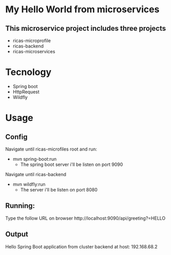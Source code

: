# My Hello World from microservices
## This microservice project includes three projects
- ricas-microprofile
- ricas-backend
- ricas-microservices

# Tecnology
- Spring boot
- HttpRequest
- Wildfly

# Usage
## Config
Navigate until ricas-microfiles root and run:
- mvn spring-boot:run
  - The spring boot server i'll be listen on port 9090
  
Navigate until ricas-backend
- mvn wildfly:run
  - The server i'll be listen on port 8080

## Running:
Type the follow URL on browser
http://localhost:9090/api/greeting?=HELLO

## Output
Hello Spring Boot application from cluster backend at host: 192.168.68.2
